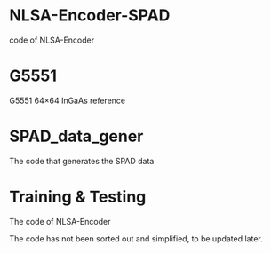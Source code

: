 # NLSA-Encoder-SPAD
code of NLSA-Encoder

# G5551
G5551 64×64 InGaAs reference

# SPAD_data_gener
The code that generates the SPAD data

# Training & Testing
The code of NLSA-Encoder

The code has not been sorted out and simplified, to be updated later.
